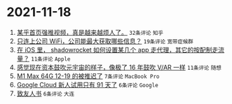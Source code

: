 # 2021-11-18

1. [某乎首页强推视频，真是越来越烦人了。](https://www.v2ex.com/t/816185) `32条评论` `知乎`
1. [只连上公司 WiFi，公司能最大获取哪些信息？](https://www.v2ex.com/t/816187) `19条评论` `宽带症候群`
1. [在 iOS 里， shadowrocket 如何设置某几个 app 走代理，其它的按配制走流量？](https://www.v2ex.com/t/816205) `11条评论` `Apple`
1. [感觉现在资本鼓吹元宇宙的样子，像极了 16 年鼓吹 V/AR 一样](https://www.v2ex.com/t/816201) `11条评论` `随想`
1. [M1 Max 64G 12-19 的被推迟了](https://www.v2ex.com/t/816202) `7条评论` `MacBook Pro`
1. [Google Cloud 新人试用只有 91 天了](https://www.v2ex.com/t/816199) `6条评论` `Google`
1. [致友人书](https://www.v2ex.com/t/816193) `6条评论` `大连`
